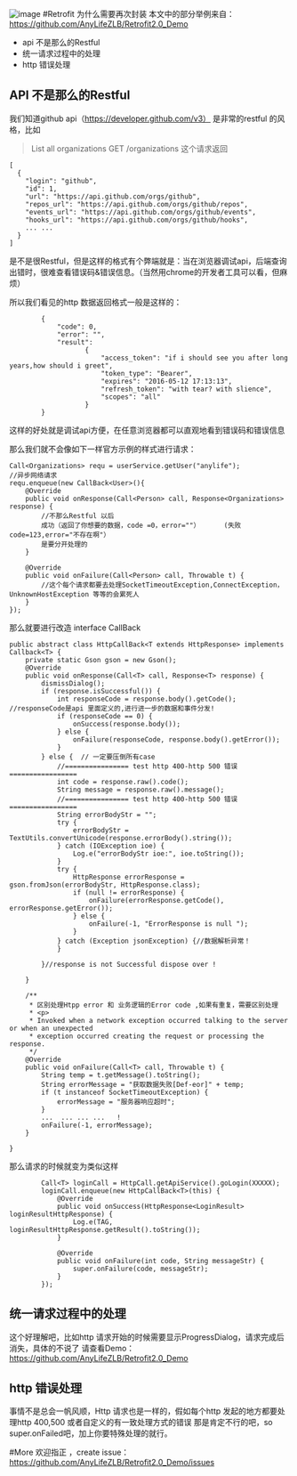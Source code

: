 ![image](https://github.com/AnyLifeZLB/Retrofit2.0_Demo/raw/master/banner.jpg)
#Retrofit 为什么需要再次封装
本文中的部分举例来自： https://github.com/AnyLifeZLB/Retrofit2.0_Demo 

- api 不是那么的Restful  
- 统一请求过程中的处理
- http 错误处理  

## API 不是那么的Restful
我们知道github api（https://developer.github.com/v3） 是非常的restful 的风格，比如  
> List all organizations GET /organizations 这个请求返回
```
[
  {
    "login": "github",
    "id": 1,
    "url": "https://api.github.com/orgs/github",
    "repos_url": "https://api.github.com/orgs/github/repos",
    "events_url": "https://api.github.com/orgs/github/events",
    "hooks_url": "https://api.github.com/orgs/github/hooks",
    ... ...
  }
]
```  


是不是很Restful，但是这样的格式有个弊端就是：当在浏览器调试api，后端查询出错时，很难查看错误码&错误信息。（当然用chrome的开发者工具可以看，但麻烦）

所以我们看见的http 数据返回格式一般是这样的：  
```
        {
            "code": 0, 
            "error": "",
            "result":
                   {
                       "access_token": "if i should see you after long years,how should i greet",
                       "token_type": "Bearer",
                       "expires": "2016-05-12 17:13:13",
                       "refresh_token": "with tear? with slience",
                       "scopes": "all"
                   }
        }
```  
这样的好处就是调试api方便，在任意浏览器都可以直观地看到错误码和错误信息

那么我们就不会像如下一样官方示例的样式进行请求：
```
Call<Organizations> requ = userService.getUser("anylife");
//异步网络请求
requ.enqueue(new CallBack<User>(){
    @Override
    public void onResponse(Call<Person> call, Response<Organizations> response) {
        //不那么Restful 以后
        成功（返回了你想要的数据，code =0，error=""）      (失败code=123,error="不存在啊"）
        是要分开处理的
    }

    @Override
    public void onFailure(Call<Person> call, Throwable t) {
        //这个每个请求都要去处理SocketTimeoutException,ConnectException，UnknownHostException 等等的会累死人
    }
});
```

那么就要进行改造 interface CallBack<T> 
```
public abstract class HttpCallBack<T extends HttpResponse> implements Callback<T> {
	private static Gson gson = new Gson();
	@Override
	public void onResponse(Call<T> call, Response<T> response) {
		dismissDialog();
		if (response.isSuccessful()) {
			int responseCode = response.body().getCode();   //responseCode是api 里面定义的,进行进一步的数据和事件分发!
			if (responseCode == 0) {
				onSuccess(response.body());
			} else {
				onFailure(responseCode, response.body().getError());
			}
		} else {  // 一定要压倒所有case
			//================ test http 400-http 500 错误=================
			int code = response.raw().code();
			String message = response.raw().message();
			//================ test http 400-http 500 错误=================
			String errorBodyStr = "";
			try {
				errorBodyStr = TextUtils.convertUnicode(response.errorBody().string());
			} catch (IOException ioe) {
				Log.e("errorBodyStr ioe:", ioe.toString());
			}
			try {
				HttpResponse errorResponse = gson.fromJson(errorBodyStr, HttpResponse.class);
				if (null != errorResponse) {
					onFailure(errorResponse.getCode(), errorResponse.getError()); 
				} else {
					onFailure(-1, "ErrorResponse is null ");  
				}
			} catch (Exception jsonException) {//数据解析异常！
			}

		}//response is not Successful dispose over !

	}

	/**
	 * 区别处理Htpp error 和 业务逻辑的Error code ,如果有重复，需要区别处理
	 * <p>
	 * Invoked when a network exception occurred talking to the server or when an unexpected
	 * exception occurred creating the request or processing the response.
	 */
	@Override
	public void onFailure(Call<T> call, Throwable t) {
		String temp = t.getMessage().toString();
		String errorMessage = "获取数据失败[Def-eor]" + temp;
		if (t instanceof SocketTimeoutException) {
			errorMessage = "服务器响应超时";
		} 
		...  ... ... ...   !
		onFailure(-1, errorMessage);
	}

}
```

那么请求的时候就变为类似这样  
```
		Call<T> loginCall = HttpCall.getApiService().goLogin(XXXXX); 
		loginCall.enqueue(new HttpCallBack<T>(this) {
			@Override
			public void onSuccess(HttpResponse<LoginResult> loginResultHttpResponse) {
				Log.e(TAG, loginResultHttpResponse.getResult().toString());
			}

			@Override
			public void onFailure(int code, String messageStr) {
				super.onFailure(code, messageStr);
			}
		});
```  


## 统一请求过程中的处理
这个好理解吧，比如http 请求开始的时候需要显示ProgressDialog，请求完成后消失，具体的不说了
请查看Demo：https://github.com/AnyLifeZLB/Retrofit2.0_Demo  

## http 错误处理  
事情不是总会一帆风顺，Http 请求也是一样的，假如每个http 发起的地方都要处理http 400,500 或者自定义的有一致处理方式的错误
那是肯定不行的吧，so super.onFailed吧，加上你要特殊处理的就行。  

#More 
欢迎指正 ，create issue：https://github.com/AnyLifeZLB/Retrofit2.0_Demo/issues







